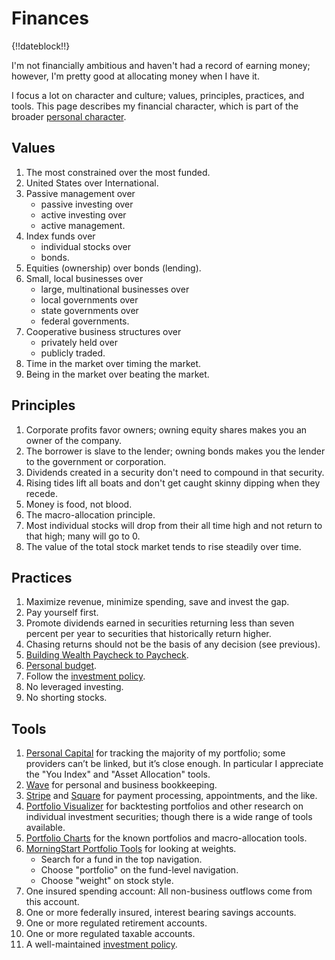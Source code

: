 # Finances

{!!dateblock!!}

I'm not financially ambitious and haven't had a record of earning money; however, I'm pretty good at allocating money when I have it.

I focus a lot on character and culture; values, principles, practices, and tools. This page describes my financial character, which is part of the broader [personal character](/experiences/the-self/).

## Values

1. The most constrained over the most funded.
2. United States over International.
3. Passive management over
    - passive investing over
    - active investing over
    - active management.
4. Index funds over
    - individual stocks over
    - bonds.
5. Equities (ownership) over bonds (lending).
6. Small, local businesses over
    - large, multinational businesses over
    - local governments over
    - state governments over
    - federal governments.
7. Cooperative business structures over
    - privately held over
    - publicly traded.
8. Time in the market over timing the market.
9. Being in the market over beating the market.

## Principles

1. Corporate profits favor owners; owning equity shares makes you an owner of the company.
2. The borrower is slave to the lender; owning bonds makes you the lender to the government or corporation.
3. Dividends created in a security don't need to compound in that security.
4. Rising tides lift all boats and don't get caught skinny dipping when they recede.
5. Money is food, not blood.
6. The macro-allocation principle.
7. Most individual stocks will drop from their all time high and not return to that high; many will go to 0.
8. The value of the total stock market tends to rise steadily over time.

## Practices

1. Maximize revenue, minimize spending, save and invest the gap.
5. Pay yourself first.
6. Promote dividends earned in securities returning less than seven percent per year to securities that historically return higher.
7. Chasing returns should not be the basis of any decision (see previous).
8. [Building Wealth Paycheck to Paycheck](/experiences/finances/paycheck-to-paycheck/).
9. [Personal budget](/experiences/finances/personal-budget/).
10. Follow the [investment policy](/experiences/finances/investment-policy/).
11. No leveraged investing.
12. No shorting stocks.

## Tools

1. [Personal Capital](https://www.personalcapital.com) for tracking the majority of my portfolio; some providers can’t be linked, but it’s close enough. In particular I appreciate the "You Index" and "Asset Allocation" tools.
2. [Wave](https://www.waveapps.com) for personal and business bookkeeping.
3. [Stripe](https://stripe.com) and [Square](https://squareup.com/us/en) for payment processing, appointments, and the like.
4. [Portfolio Visualizer](https://www.portfoliovisualizer.com/backtest-portfolio) for backtesting portfolios and other research on individual investment securities; though there is a wide range of tools available.
5. [Portfolio Charts](https://portfoliocharts.com) for the known portfolios and macro-allocation tools.
6. [MorningStart Portfolio Tools](https://www.morningstar.com/funds/xnas/vtsax/portfolio) for looking at weights.
	- Search for a fund in the top navigation.
	- Choose "portfolio" on the fund-level navigation.
	- Choose "weight" on stock style.
4. One insured spending account: All non-business outflows come from this account.
5. One or more federally insured, interest bearing savings accounts.
6. One or more regulated retirement accounts.
7. One or more regulated taxable accounts.
8. A well-maintained [investment policy](/experiences/finances/investment-policy/).
